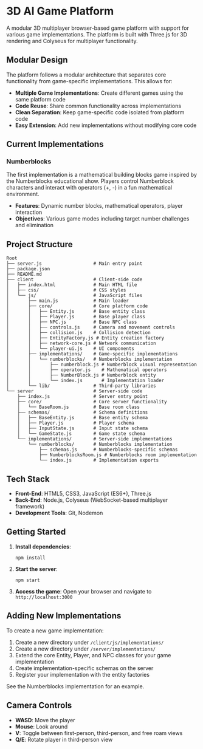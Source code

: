 # 3D AI Game Platform

A modular 3D multiplayer browser-based game platform with support for various game implementations. The platform is built with Three.js for 3D rendering and Colyseus for multiplayer functionality.

## Modular Design

The platform follows a modular architecture that separates core functionality from game-specific implementations. This allows for:

- **Multiple Game Implementations**: Create different games using the same platform code
- **Code Reuse**: Share common functionality across implementations
- **Clean Separation**: Keep game-specific code isolated from platform code
- **Easy Extension**: Add new implementations without modifying core code

## Current Implementations

### Numberblocks

The first implementation is a mathematical building blocks game inspired by the Numberblocks educational show. Players control Numberblock characters and interact with operators (+, -) in a fun mathematical environment.

- **Features**: Dynamic number blocks, mathematical operators, player interaction
- **Objectives**: Various game modes including target number challenges and elimination

## Project Structure

```
Root
├── server.js                   # Main entry point
├── package.json
├── README.md
├── client                      # Client-side code
│   ├── index.html              # Main HTML file
│   ├── css/                    # CSS styles
│   └── js/                     # JavaScript files
│       ├── main.js             # Main loader
│       ├── core/               # Core platform code
│       │   ├── Entity.js       # Base entity class
│       │   ├── Player.js       # Base player class
│       │   ├── NPC.js          # Base NPC class
│       │   ├── controls.js     # Camera and movement controls
│       │   ├── collision.js    # Collision detection
│       │   ├── EntityFactory.js # Entity creation factory
│       │   ├── network-core.js # Network communication
│       │   └── player-ui.js    # UI components
│       ├── implementations/    # Game-specific implementations
│       │   └── numberblocks/   # Numberblocks implementation
│       │       ├── numberblock.js # Numberblock visual representation
│       │       ├── operator.js    # Mathematical operators
│       │       ├── NumberBlock.js # Numberblock entity
│       │       └── index.js       # Implementation loader
│       └── lib/                # Third-party libraries
└── server                      # Server-side code
    ├── index.js                # Server entry point
    ├── core/                   # Core server functionality
    │   └── BaseRoom.js         # Base room class
    ├── schemas/                # Schema definitions
    │   ├── BaseEntity.js       # Base entity schema
    │   ├── Player.js           # Player schema
    │   ├── InputState.js       # Input state schema
    │   └── GameState.js        # Game state schema
    └── implementations/        # Server-side implementations
        └── numberblocks/       # Numberblocks implementation
            ├── schemas.js      # Numberblocks-specific schemas
            ├── NumberblocksRoom.js # Numberblocks room implementation
            └── index.js        # Implementation exports
```

## Tech Stack

- **Front-End**: HTML5, CSS3, JavaScript (ES6+), Three.js
- **Back-End**: Node.js, Colyseus (WebSocket-based multiplayer framework)
- **Development Tools**: Git, Nodemon

## Getting Started

1. **Install dependencies**:
   ```
   npm install
   ```

2. **Start the server**:
   ```
   npm start
   ```

3. **Access the game**:
   Open your browser and navigate to `http://localhost:3000`

## Adding New Implementations

To create a new game implementation:

1. Create a new directory under `/client/js/implementations/`
2. Create a new directory under `/server/implementations/`
3. Extend the core Entity, Player, and NPC classes for your game implementation
4. Create implementation-specific schemas on the server
5. Register your implementation with the entity factories

See the Numberblocks implementation for an example.

## Camera Controls

- **WASD**: Move the player
- **Mouse**: Look around
- **V**: Toggle between first-person, third-person, and free roam views
- **Q/E**: Rotate player in third-person view
